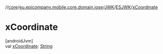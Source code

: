 //[core](../../../../index.md)/[eu.epicompany.mobile.core.domain.jose](../../index.md)/[JWK](../index.md)/[ESJWK](index.md)/[xCoordinate](x-coordinate.md)

# xCoordinate

[androidJvm]\
val [xCoordinate](x-coordinate.md): [String](https://kotlinlang.org/api/latest/jvm/stdlib/kotlin/-string/index.html)
